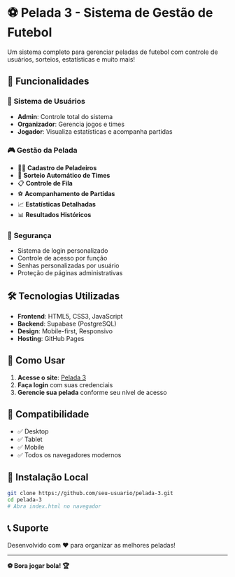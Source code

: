 # ⚽ Pelada 3 - Sistema de Gestão de Futebol

Um sistema completo para gerenciar peladas de futebol com controle de usuários, sorteios, estatísticas e muito mais!

## 🌟 Funcionalidades

### 👑 **Sistema de Usuários**
- **Admin**: Controle total do sistema
- **Organizador**: Gerencia jogos e times
- **Jogador**: Visualiza estatísticas e acompanha partidas

### 🎮 **Gestão da Pelada**
- 🏃‍♂️ **Cadastro de Peladeiros**
- 🎲 **Sorteio Automático de Times**
- 📋 **Controle de Fila**
- ⚽ **Acompanhamento de Partidas**
- 📈 **Estatísticas Detalhadas**
- 📊 **Resultados Históricos**

### 🔐 **Segurança**
- Sistema de login personalizado
- Controle de acesso por função
- Senhas personalizadas por usuário
- Proteção de páginas administrativas

## 🛠️ **Tecnologias Utilizadas**

- **Frontend**: HTML5, CSS3, JavaScript
- **Backend**: Supabase (PostgreSQL)
- **Design**: Mobile-first, Responsivo
- **Hosting**: GitHub Pages

## 🚀 **Como Usar**

1. **Acesse o site**: [Pelada 3](https://seu-usuario.github.io/pelada-3)
2. **Faça login** com suas credenciais
3. **Gerencie sua pelada** conforme seu nível de acesso

## 📱 **Compatibilidade**

- ✅ Desktop
- ✅ Tablet
- ✅ Mobile
- ✅ Todos os navegadores modernos

## 🎯 **Instalação Local**

```bash
git clone https://github.com/seu-usuario/pelada-3.git
cd pelada-3
# Abra index.html no navegador
```

## 📞 **Suporte**

Desenvolvido com ❤️ para organizar as melhores peladas!

---

**⚽ Bora jogar bola! 🏆**